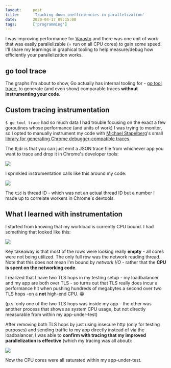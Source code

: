 ```yaml
---
layout:     post
title:      'Tracking down inefficiencies in parallelization'
date:       2020-04-17 09:15:00
tags:       ['programming']
---
```


I was improving performance for [Varasto](http://function61.com/varasto) and there was one
unit of work that was easily parallelizable (= run on all CPU cores) to gain some speed.
I'll share my learnings in graphical tooling to help measure/debug how efficiently your
parallelization works.


go tool trace
-------------

The graphs I'm about to show, Go actually has internal tooling for -
[go tool trace](https://making.pusher.com/go-tool-trace/), to generate (and even show)
comparable traces **without instrumenting your code**.


Custom tracing instrumentation
------------------------------

`$ go tool trace` had so much data I had trouble focusing on the exact a few goroutines
whose performance (and units of work) I was trying to monitor, so I opted to manually
instrument my code with [Michael Stapelberg](https://michael.stapelberg.ch/)'s small
[library for generating Chrome debugger-compatible traces](https://github.com/distr1/distri/blob/cec04b5ac63fbe5d401244859c7076b7f7e98b10/internal/trace/trace.go).

The tl;dr is that you can just emit a JSON trace file from whichever app you want to trace
and drop it in Chrome's developer tools:

![](/images/2020/parallelization-chrome-devtools.gif)

I sprinkled instrumentation calls like this around my code:

![](/images/2020/parallelization-instrumentation.jpg)

The `tid` is thread ID - which was not an actual thread ID but a number I made up to correlate
workers in Chrome´s devtools.


What I learned with instrumentation
-----------------------------------

I started from knowing that my workload is currently CPU bound. I had something that
looked like this:

![](/images/2020/parallelization-starting-point.jpg)

Key takeaway is that most of the rows were looking really **empty** - all cores were not
being utilized. The only full row was the network reading thread. Note that this does not
mean I'm bound by *network I/O* - rather that the **CPU is spent on the networking code**.

I realized that I have two TLS hops in my testing setup - my loadbalancer and my app are both
over TLS - so turns out that TLS really does incur a performance hit when pushing hundreds
of megabytes a second over two TLS hops  -on a **not** high-end CPU. 😁

(p.s. only one of the two TLS hops was inside my app - the other was another process that
shows as system CPU usage, but not directly measurable from within my app-under-test)

After removing both TLS hops by just using insecure http (only for testing purposes) and
sending traffic to my app directly instead of via the loadbalancer, I was able to **confirm
with tracing that my improved parallelization is effective** (which my tracing was all about):

![](/images/2020/parallelization-end-result.jpg)

Now the CPU cores were all saturated within my app-under-test.
